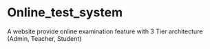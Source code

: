 # Online_test_system
A website provide online examination feature with 3 Tier architecture (Admin, Teacher, Student)  
